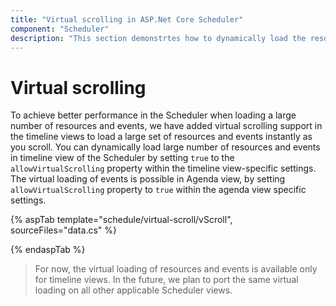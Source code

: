 ```yaml
---
title: "Virtual scrolling in ASP.Net Core Scheduler"
component: "Scheduler"
description: "This section demonstrtes how to dynamically load the resources and events as you scroll through the scheduler"
---
```


# Virtual scrolling

To achieve better performance in the Scheduler when loading a large number of resources and events, we have added virtual scrolling support in the timeline views to load a large set of resources and events instantly as you scroll. You can dynamically load large number of resources and events in timeline view of the Scheduler by setting `true` to the `allowVirtualScrolling` property within the timeline view-specific settings. The virtual loading of events is possible in Agenda view, by setting `allowVirtualScrolling` property to `true` within the agenda view specific settings.

{% aspTab template="schedule/virtual-scroll/vScroll", sourceFiles="data.cs"  %}

{% endaspTab %}

> For now, the virtual loading of resources and events is available only for timeline views. In the future, we plan to port the same virtual loading on all other applicable Scheduler views.
